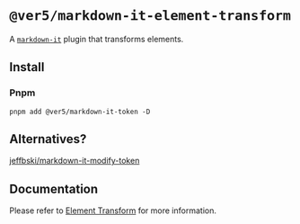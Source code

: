 # `@ver5/markdown-it-element-transform`

A [`markdown-it`](https://github.com/markdown-it/markdown-it) plugin that transforms elements.

## Install

### Pnpm

```shell
pnpm add @ver5/markdown-it-token -D
```


## Alternatives?

[jeffbski/markdown-it-modify-token](https://github.com/jeffbski/markdown-it-modify-token)

## Documentation

Please refer to [Element Transform](https://nolebase-integrations.ayaka.io/pages/en/integrations/markdown-it-element-transform/) for more information.


